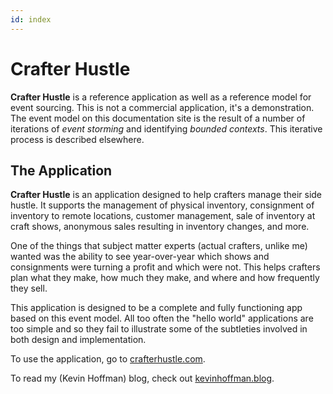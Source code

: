 ```yaml
---
id: index
---
```

# Crafter Hustle
**Crafter Hustle** is a reference application as well as a reference model for event sourcing. This is not a commercial application, it's a demonstration. The event model on this documentation site is the result of a  number of iterations of _event storming_ and identifying _bounded contexts_. This iterative process is described elsewhere.

## The Application
**Crafter Hustle** is an application designed to help crafters manage their side hustle. It supports the management of physical inventory, consignment of inventory to remote locations, customer management, sale of inventory at craft shows, anonymous sales resulting in inventory changes, and more.

One of the things that subject matter experts (actual crafters, unlike me) wanted was the ability to see year-over-year which shows and consignments were turning a profit and which were not. This helps crafters plan what they make, how much they make, and where and how frequently they sell.

This application is designed to be a complete and fully functioning app based on this event model. All too often the "hello world" applications are too simple and so they fail to illustrate some of the subtleties involved in both design and implementation.

To use the application, go to [crafterhustle.com](https://crafterhustle.com).

To read my (Kevin Hoffman) blog, check out [kevinhoffman.blog](https://kevinhoffman.blog).